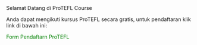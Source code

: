 <html>
	<head>
<style>
a:link {
    color: green;
    background-color: transparent;
    text-decoration: none;
}
a:visited {
    color: pink;
    background-color: transparent;
    text-decoration: none;
}
a:hover {
    color: red;
    background-color: transparent;
    text-decoration: underline;
}
a:active {
    color: yellow;
    background-color: transparent;
    text-decoration: underline;
}
</style>
</head>
<body>
 <h>Selamat Datang di ProTEFL Course</h>
	<p>Anda dapat mengikuti kursus ProTEFL secara gratis, untuk pendaftaran klik link di bawah ini:</p>
	<a href="https://sapitrijanuariyansah.github.io/" target="_blank">Form Pendaftarn ProTEFL</a> 
</body>
</html>

